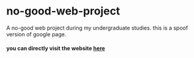 # no-good-web-project
A no-good web project during my undergraduate studies.
this is a spoof version of google page.

#### you can directly visit the website [here](https://henry186.github.io/no-good-web-project/no-good%20web/HTMLPage.html)
